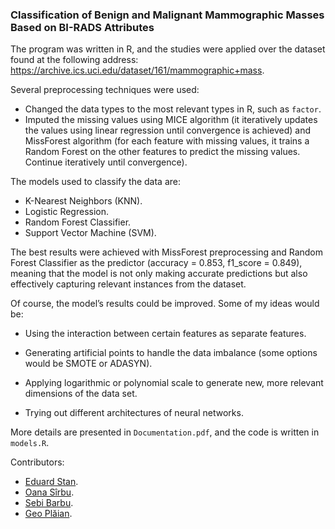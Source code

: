 ### Classification of Benign and Malignant Mammographic Masses Based on BI-RADS Attributes

The program was written in R, and the studies were applied over the dataset found at the following address: https://archive.ics.uci.edu/dataset/161/mammographic+mass.

Several preprocessing techniques were used:

- Changed the data types to the most relevant types in R, such as `factor`.
- Imputed the missing values using MICE algorithm (it iteratively updates the values using linear regression until convergence is achieved) and MissForest algorithm (for each feature with missing values, it trains a Random Forest on the other features to predict the missing values. Continue iteratively until convergence). 

The models used to classify the data are:

- K-Nearest Neighbors (KNN).
- Logistic Regression.
- Random Forest Classifier.
- Support Vector Machine (SVM).

The best results were achieved with MissForest preprocessing and Random Forest Classifier as the predictor (accuracy = 0.853, f1_score = 0.849), meaning that the model is not only making accurate predictions but also effectively capturing relevant instances from the dataset. 

Of course, the model’s results could be improved. Some of my ideas would be: 

- Using the interaction between certain features as separate features. 

- Generating artificial points to handle the data imbalance (some options would be SMOTE or ADASYN). 

- Applying logarithmic or polynomial scale to generate new, more relevant dimensions of the data set. 

- Trying out different architectures of neural networks. 

More details are presented in `Documentation.pdf`, and the code is written in `models.R`.

Contributors:

- [Eduard Stan](https://github.com/EdyStan).
- [Oana Sîrbu](https://github.com/Oana4).
- [Sebi Barbu](https://github.com/sebibarbu).
- [Geo Plăian](https://github.com/geoplaian).
